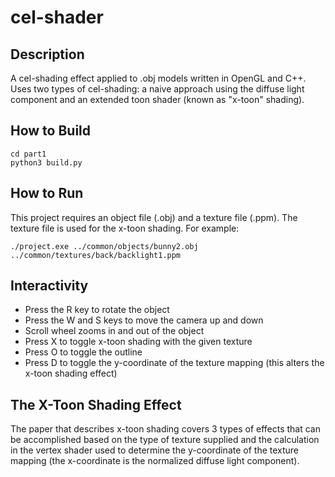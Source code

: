 # cel-shader
## Description
A cel-shading effect applied to .obj models written in OpenGL and C++.  
Uses two types of cel-shading: a naive approach using the diffuse light component and an extended toon shader (known as "x-toon" shading).

## How to Build
```
cd part1
python3 build.py
```

## How to Run
This project requires an object file (.obj) and a texture file (.ppm). The texture file is used for the x-toon shading. For example:
``` 
./project.exe ../common/objects/bunny2.obj ../common/textures/back/backlight1.ppm
```

## Interactivity
* Press the R key to rotate the object  
* Press the W and S keys to move the camera up and down  
* Scroll wheel zooms in and out of the object  
* Press X to toggle x-toon shading with the given texture  
* Press O to toggle the outline  
* Press D to toggle the y-coordinate of the texture mapping (this alters the x-toon shading effect)

## The X-Toon Shading Effect
The paper that describes x-toon shading covers 3 types of effects that can be accomplished based on the type of texture supplied and the calculation in the vertex shader used to determine the y-coordinate of the texture mapping (the x-coordinate is the normalized diffuse light component).



